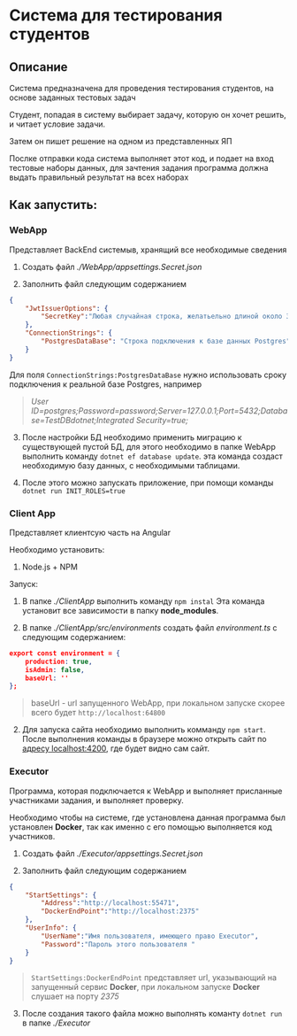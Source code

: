 # Система для тестирования студентов

## Описание
Система предназначена для проведения тестирования студентов, на основе заданных тестовых задач

Студент, попадая в систему выбирает задачу, которую он хочет решить, и читает условие задачи.

Затем он пишет решение на одном из представленных ЯП

Послке отправки кода система выполняет этот код, и подает на вход тестовые наборы данных, для зачтения задания программа должна выдать правильный результат на всех наборах

## Как запустить:

### WebApp 
Представляет BackEnd системыв, хранящий все необходимые сведения

1. Создать файл _./WebApp/appsettings.Secret.json_

2. Заполнить файл следующим содержанием

```json
{
    "JwtIssuerOptions": {
        "SecretKey":"Любая случайная строка, желатьельно длиной около 30-и символов"
    },
    "ConnectionStrings": {
        "PostgresDataBase": "Строка подключения к базе данных Postgres"
    }
}
```

Для поля ```ConnectionStrings:PostgresDataBase``` нужно использовать сроку подключения к реальной базе Postgres, например
> _User ID=postgres;Password=password;Server=127.0.0.1;Port=5432;Database=TestDBdotnet;Integrated Security=true;_ 


3. После настройки БД необходимо применить миграцию к существующей пустой БД, для этого необходимо в папке WebApp выполнить команду ```dotnet ef database update```. эта команда создаст необходимую базу данных, с необходимыми таблицами.

4. После этого можно запускать приложение, при помощи команды ```dotnet run INIT_ROLES=true```

### Client App

Представляет клиентсую часть на Angular

Необходимо установить:
1. Node.js + NPM

Запуск:

1. В папке _./ClientApp_ выполнить команду ```npm instal``` Эта команда установит все зависимости в папку __node_modules__.

3. В папке _./ClientApp/src/environments_ создать файл _environment.ts_ с следующим содержанием:

```json
export const environment = {
    production: true,
    isAdmin: false,
    baseUrl: ''
};
```
> baseUrl - url запущенного WebApp, при локальном запуске скорее всего будет ```http://localhost:64800```

2. Для запуска сайта необходимо выполнить комманду ```npm start```. После выполнения команды в браузере можно открыть сайт по [адресу localhost:4200](http://localhost:4200), где будет видно сам сайт.

### Executor

Программа, которая подключается к WebApp и выполняет присланные участниками задания, и выполняет проверку.

Необходимо чтобы на системе, где установлена данная программа был установлен **Docker**, так как именно с его помощью выполняется код участников.

1. Создать файл _./Executor/appsettings.Secret.json_

2. Заполнить файл следующим содержанием

```json
{
    "StartSettings": {
        "Address":"http://localhost:55471",
        "DockerEndPoint":"http://localhost:2375"
    },
    "UserInfo": {
        "UserName":"Имя пользователя, имеющего право Executor",
        "Password":"Пароль этого пользователя "
    }
}
```
> ```StartSettings:DockerEndPoint``` представляет url, указывающий на запущенный сервис **Docker**, при локальном запуске **Docker** слушает на порту *2375*

3. После создания такого файла можно выполнять команту ```dotnet run``` в папке _./Executor_